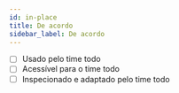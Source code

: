 ```yaml
---
id: in-place
title: De acordo
sidebar_label: De acordo
---
```


- [ ] Usado pelo time todo
- [ ] Acessível para o time todo
- [ ] Inspecionado e adaptado pelo time todo
